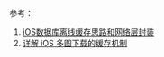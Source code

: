 参考：
1. [iOS数据库离线缓存思路和网络层封装](https://www.cnblogs.com/jhcelue/p/7383822.html)
2. [详解 iOS 多图下载的缓存机制](https://www.jianshu.com/p/bf5c0e462119)